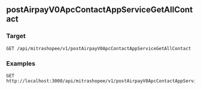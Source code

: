 ## postAirpayV0ApcContactAppServiceGetAllContact


### Target
```
GET /api/mitrashopee/v1/postAirpayV0ApcContactAppServiceGetAllContact
```




### Examples

```
GET http://localhost:3000/api/mitrashopee/v1/postAirpayV0ApcContactAppServiceGetAllContact
```


